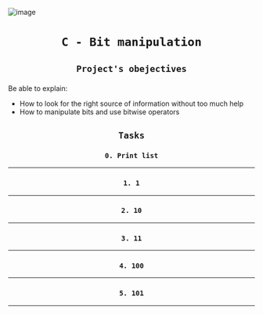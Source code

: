 ![image](https://s3.eu-west-3.amazonaws.com/hbtn.intranet.project.files/holbertonschool-low_level_programming/232/bitwise.PNG)
# <p align=center>`C - Bit manipulation`</p>
## <p align=center> `Project's obejectives` </p>
Be able to explain:
- How to look for the right source of information without too much help
- How to manipulate bits and use bitwise operators

## <p align=center>`Tasks`</p>
### <p align=center>`0. Print list`</p>
----------------------------------------
### <p align=center>`1. 1`</p>
----------------------------------------
### <p align=center>`2. 10`</p>
----------------------------------------
### <p align=center>`3. 11`</p>
----------------------------------------
### <p align=center>`4. 100`</p>
----------------------------------------
### <p align=center>`5. 101`</p>
----------------------------------------
